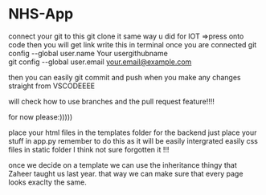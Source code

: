 # NHS-App


connect your git to this 
git clone it same way u did for IOT =>press onto code then you will get link 
write this in terminal once you are connected 
git config --global user.name Your usergithubname               
git config --global user.email your.email@example.com

then you can easily git commit and push when you make any changes straight from VSCODEEEE

will check how to use branches and the pull request feature!!!!

for now please:)))))

place your html files in the templates folder 
for the backend just place your stuff in app.py remember to do this as it will be easily intergrated easily 
css files in static folder I think not sure forgotten it !!!

once we decide on a template we can use the inheritance thingy that Zaheer taught us last year. that way we can make sure that every page looks exaclty the same.
